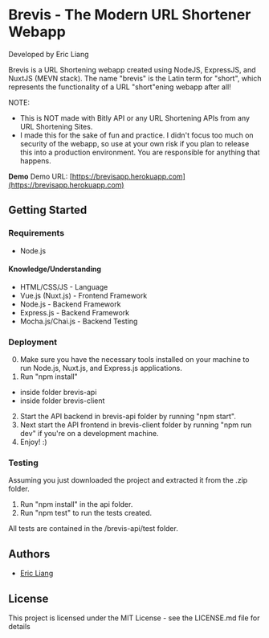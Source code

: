 # Brevis - The Modern URL Shortener Webapp
Developed by Eric Liang

Brevis is a URL Shortening webapp created using NodeJS, ExpressJS, and NuxtJS (MEVN stack). The name "brevis" is the Latin term for "short", which represents the functionality of a URL "short"ening webapp after all!

NOTE:
- This is NOT made with Bitly API or any URL Shortening APIs from any URL Shortening Sites.
- I made this for the sake of fun and practice. I didn't focus too much on security of the webapp, so use at your own risk if you plan to release this into a production environment. You are responsible for anything that happens.

**Demo**
Demo URL: [https://brevisapp.herokuapp.com](https://brevisapp.herokuapp.com)

## Getting Started
### Requirements
- Node.js

#### Knowledge/Understanding
- HTML/CSS/JS - Language
- Vue.js (Nuxt.js) - Frontend Framework
- Node.js - Backend Framework
- Express.js - Backend Framework
- Mocha.js/Chai.js - Backend Testing

### Deployment
0. Make sure you have the necessary tools installed on your machine to run Node.js, Nuxt.js, and Express.js applications.
1. Run "npm install"
  - inside folder brevis-api
  - inside folder brevis-client
2. Start the API backend in brevis-api folder by running "npm start".
3. Next start the API frontend in brevis-client folder by running "npm run dev" if you're on a development machine.
4. Enjoy! :)

### Testing
Assuming you just downloaded the project and extracted it from the .zip folder.
1. Run "npm install" in the api folder.
2. Run "npm test" to run the tests created.

All tests are contained in the /brevis-api/test folder.

## Authors
- [Eric Liang](https://www.eric-liang.com)

## License
This project is licensed under the MIT License - see the LICENSE.md file for details
